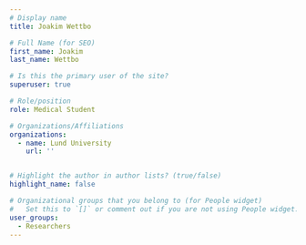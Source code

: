 ```yaml
---
# Display name
title: Joakim Wettbo

# Full Name (for SEO)
first_name: Joakim
last_name: Wettbo

# Is this the primary user of the site?
superuser: true

# Role/position
role: Medical Student

# Organizations/Affiliations
organizations:
  - name: Lund University
    url: ''


# Highlight the author in author lists? (true/false)
highlight_name: false

# Organizational groups that you belong to (for People widget)
#   Set this to `[]` or comment out if you are not using People widget.
user_groups:
  - Researchers
---
```

